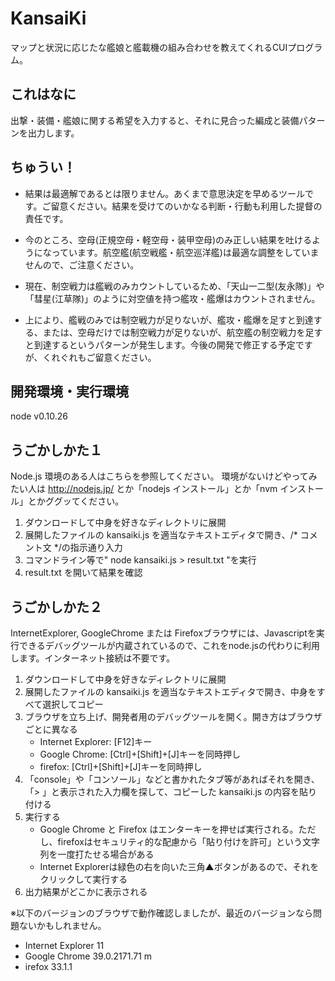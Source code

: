 KansaiKi
==
マップと状況に応じたな艦娘と艦載機の組み合わせを教えてくれるCUIプログラム。

## これはなに
出撃・装備・艦娘に関する希望を入力すると、それに見合った編成と装備パターンを出力します。

## ちゅうい！
* 結果は最適解であるとは限りません。あくまで意思決定を早めるツールです。ご留意ください。結果を受けてのいかなる判断・行動も利用した提督の責任です。

* 今のところ、空母(正規空母・軽空母・装甲空母)のみ正しい結果を吐けるようになっています。航空艦(航空戦艦・航空巡洋艦)は最適な調整をしていませんので、ご注意ください。

* 現在、制空戦力は艦戦のみカウントしているため、「天山一二型(友永隊)」や「彗星(江草隊)」のように対空値を持つ艦攻・艦爆はカウントされません。

* 上により、艦戦のみでは制空戦力が足りないが、艦攻・艦爆を足すと到達する、または、空母だけでは制空戦力が足りないが、航空艦の制空戦力を足すと到達するというパターンが発生します。今後の開発で修正する予定ですが、くれぐれもご留意ください。

## 開発環境・実行環境
node v0.10.26

## うごかしかた１
Node.js 環境のある人はこちらを参照してください。
環境がないけどやってみたい人は http://nodejs.jp/ とか「nodejs インストール」とか「nvm インストール」とかググッてください。

1. ダウンロードして中身を好きなディレクトリに展開
2. 展開したファイルの kansaiki.js を適当なテキストエディタで開き、/* コメント文 */の指示通り入力
3. コマンドライン等で" node kansaiki.js > result.txt "を実行
4. result.txt を開いて結果を確認

## うごかしかた２
InternetExplorer, GoogleChrome または Firefoxブラウザには、Javascriptを実行できるデバッグツールが内蔵されているので、これをnode.jsの代わりに利用します。インターネット接続は不要です。

1. ダウンロードして中身を好きなディレクトリに展開
2. 展開したファイルの kansaiki.js を適当なテキストエディタで開き、中身をすべて選択してコピー
3.  ブラウザを立ち上げ、開発者用のデバッグツールを開く。開き方はブラウザごとに異なる
 	* Internet Explorer: [F12]キー
	* Google Chrome: [Ctrl]+[Shift]+[J]キーを同時押し
	* firefox: [Ctrl]+[Shift]+[J]キーを同時押し 
4. 「console」や「コンソール」などと書かれたタブ等があればそれを開き、「> 」と表示された入力欄を探して、コピーした kansaiki.js の内容を貼り付ける
5. 実行する
	* Google Chrome と Firefox はエンターキーを押せば実行される。ただし、firefoxはセキュリティ的な配慮から「貼り付けを許可」という文字列を一度打たせる場合がある
	* Internet Explorerは緑色の右を向いた三角▲ボタンがあるので、それをクリックして実行する
6. 出力結果がどこかに表示される

※以下のバージョンのブラウザで動作確認しましたが、最近のバージョンなら問題ないかもしれません。

* Internet Explorer 11
* Google Chrome 39.0.2171.71 m
* irefox 33.1.1 
